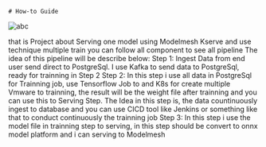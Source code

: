     # How-to Guide
![abc](https://github.com/HungNguyenDev1511/Capstone-Project-Model-Serving/assets/69066161/e86947c5-5e25-4b0b-917d-2b78275dad5f)

that is Project about Serving one model using Modelmesh Kserve and use technique multiple train you can follow all component to see all pipeline
The idea of this pipeline will be describe below:
<space><space>Step 1: Ingest Data from end user send direct to PostgreSql. I use Kafka to send data to PostgreSql, ready for trainning in Step 2
<space><space>Step 2: In this step i use all data in PostgreSql for Trainning job, use Tensorflow Job to and K8s for create multiple Vmware to trainning, the result will be the weight file after trainning and you can use this to Serving Step. The Idea in this step is, the data countinuously ingest to database and you can use CICD tool like Jenkins or something like that to conduct continuously the trainning job
<space><space>Step 3: In this step i use the model file in trainning step to serving, in this step should be convert to onnx model platform and i can serving to Modelmesh